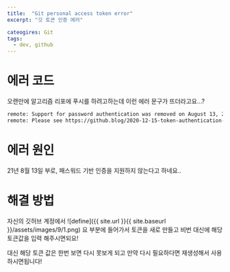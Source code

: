 ```yaml
---
title:  "Git personal access token error"
excerpt: "깃 토큰 인증 에러"

cateogires: Git
tags:
  - dev, github
---
```


# 에러 코드
오랜만에 알고리즘 리포에 푸시를 하려고하는데 이런 에러 문구가 뜨더라고요...?

```bash
remote: Support for password authentication was removed on August 13, 2021. Please use a personal access token instead.
remote: Please see https://github.blog/2020-12-15-token-authentication-requirements-for-git-operations/ for more information.
```

# 에러 원인
21년 8월 13일 부로, 패스워드 기반 인증을 지원하지 않는다고 하네요..

# 해결 방법
자신의 깃허브 계정에서
![define]({{ site.url }}{{ site.baseurl }}/assets/images/9/1.png)
요 부분에 들어가서 토큰을 새로 만들고 비번 대신에 해당 토큰값을 입력 해주시면되요!

대신 해당 토큰 값은 한번 보면 다시 못보게 되고 만약 다시 필요하다면 재생성해서 사용하시면됩니다!